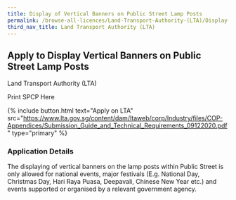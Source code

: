 ```yaml
---
title: Display of Vertical Banners on Public Street Lamp Posts
permalink: /browse-all-licences/Land-Transport-Authority-(LTA)/Display-of-Vertical-Banners-on-Public-Street-Lamp-Posts
third_nav_title: Land Transport Authority (LTA)
---
```


## Apply to Display Vertical Banners on Public Street Lamp Posts

Land Transport Authority (LTA)

Print SPCP Here

{% include button.html text="Apply on LTA" src="https://www.lta.gov.sg/content/dam/ltaweb/corp/Industry/files/COP-Appendices/Submission_Guide_and_Technical_Requirements_09122020.pdf" type="primary" %}

### Application Details
<p>The displaying of vertical banners on the lamp posts within Public Street is only allowed for national events, major festivals (E.g. National Day, Christmas Day, Hari Raya Puasa, Deepavali, Chinese New Year etc.) and events supported or organised by a relevant government agency.</p>

